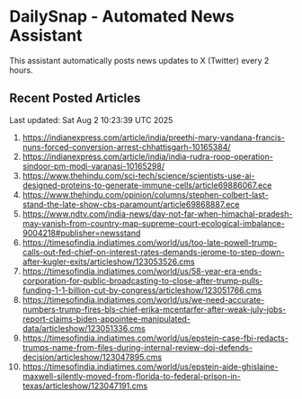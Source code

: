 # DailySnap - Automated News Assistant

This assistant automatically posts news updates to X (Twitter) every 2 hours.

## Recent Posted Articles

Last updated: Sat Aug  2 10:23:39 UTC 2025

1. https://indianexpress.com/article/india/preethi-mary-vandana-francis-nuns-forced-conversion-arrest-chhattisgarh-10165384/
2. https://indianexpress.com/article/india/india-rudra-roop-operation-sindoor-pm-modi-varanasi-10165298/
3. https://www.thehindu.com/sci-tech/science/scientists-use-ai-designed-proteins-to-generate-immune-cells/article69886067.ece
4. https://www.thehindu.com/opinion/columns/stephen-colbert-last-stand-the-late-show-cbs-paramount/article69868887.ece
5. https://www.ndtv.com/india-news/day-not-far-when-himachal-pradesh-may-vanish-from-country-map-supreme-court-ecological-imbalance-9004218#publisher=newsstand
6. https://timesofindia.indiatimes.com/world/us/too-late-powell-trump-calls-out-fed-chief-on-interest-rates-demands-jerome-to-step-down-after-kugler-exits/articleshow/123053526.cms
7. https://timesofindia.indiatimes.com/world/us/58-year-era-ends-corporation-for-public-broadcasting-to-close-after-trump-pulls-funding-1-1-billion-cut-by-congress/articleshow/123051766.cms
8. https://timesofindia.indiatimes.com/world/us/we-need-accurate-numbers-trump-fires-bls-chief-erika-mcentarfer-after-weak-july-jobs-report-claims-biden-appointee-manipulated-data/articleshow/123051336.cms
9. https://timesofindia.indiatimes.com/world/us/epstein-case-fbi-redacts-trumps-name-from-files-during-internal-review-doj-defends-decision/articleshow/123047895.cms
10. https://timesofindia.indiatimes.com/world/us/epstein-aide-ghislaine-maxwell-silently-moved-from-florida-to-federal-prison-in-texas/articleshow/123047191.cms
